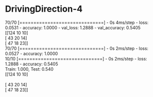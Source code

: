 # DrivingDirection-4
70/70 [==============================] - 0s 4ms/step - loss: 0.0531 - accuracy: 1.0000 - val_loss: 1.2888 - val_accuracy: 0.5405 <br/>
[[124  10  10]   <br/>
 [ 43  20  14]   <br/>
 [ 47  18  23]]  <br/> 
70/70 [==============================] - 0s 2ms/step - loss: 0.0527 - accuracy: 1.0000  <br/>
10/10 [==============================] - 0s 2ms/step - loss: 1.2888 - accuracy: 0.5405  <br/>
Train: 1.000, Test: 0.540  <br/>
[[124  10  10]             <br/>  
 [ 43  20  14]             <br/> 
 [ 47  18  23]]            <br/>   
